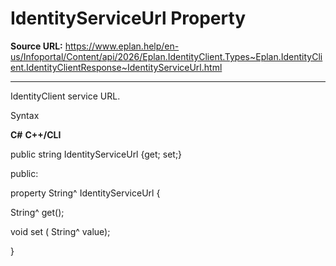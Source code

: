 # IdentityServiceUrl Property

**Source URL:** https://www.eplan.help/en-us/Infoportal/Content/api/2026/Eplan.IdentityClient.Types~Eplan.IdentityClient.IdentityClientResponse~IdentityServiceUrl.html

---

IdentityClient service URL.

Syntax

**C#**
**C++/CLI**


public string IdentityServiceUrl {get; set;}

public:

property String^ IdentityServiceUrl {

   String^ get();

   void set (    String^ value);

}

